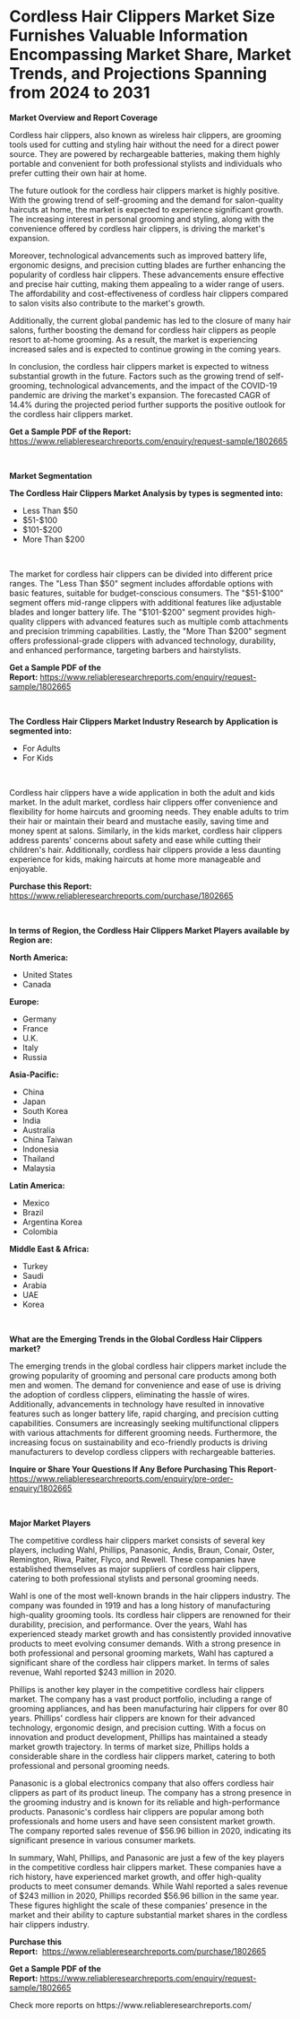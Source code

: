 <p><h1>Cordless Hair Clippers Market Size Furnishes Valuable Information Encompassing Market Share, Market Trends, and Projections Spanning from 2024 to 2031</h1></p><p><strong>Market Overview and Report Coverage</strong></p>
<p><p>Cordless hair clippers, also known as wireless hair clippers, are grooming tools used for cutting and styling hair without the need for a direct power source. They are powered by rechargeable batteries, making them highly portable and convenient for both professional stylists and individuals who prefer cutting their own hair at home.</p><p>The future outlook for the cordless hair clippers market is highly positive. With the growing trend of self-grooming and the demand for salon-quality haircuts at home, the market is expected to experience significant growth. The increasing interest in personal grooming and styling, along with the convenience offered by cordless hair clippers, is driving the market's expansion.</p><p>Moreover, technological advancements such as improved battery life, ergonomic designs, and precision cutting blades are further enhancing the popularity of cordless hair clippers. These advancements ensure effective and precise hair cutting, making them appealing to a wider range of users. The affordability and cost-effectiveness of cordless hair clippers compared to salon visits also contribute to the market's growth.</p><p>Additionally, the current global pandemic has led to the closure of many hair salons, further boosting the demand for cordless hair clippers as people resort to at-home grooming. As a result, the market is experiencing increased sales and is expected to continue growing in the coming years.</p><p>In conclusion, the cordless hair clippers market is expected to witness substantial growth in the future. Factors such as the growing trend of self-grooming, technological advancements, and the impact of the COVID-19 pandemic are driving the market's expansion. The forecasted CAGR of 14.4% during the projected period further supports the positive outlook for the cordless hair clippers market.</p></p>
<p><strong>Get a Sample PDF of the Report:</strong> <a href="https://www.reliableresearchreports.com/enquiry/request-sample/1802665">https://www.reliableresearchreports.com/enquiry/request-sample/1802665</a></p>
<p>&nbsp;</p>
<p><strong>Market Segmentation</strong></p>
<p><strong>The Cordless Hair Clippers Market Analysis by types is segmented into:</strong></p>
<p><ul><li>Less Than $50</li><li>$51-$100</li><li>$101-$200</li><li>More Than $200</li></ul></p>
<p>&nbsp;</p>
<p><p>The market for cordless hair clippers can be divided into different price ranges. The "Less Than $50" segment includes affordable options with basic features, suitable for budget-conscious consumers. The "$51-$100" segment offers mid-range clippers with additional features like adjustable blades and longer battery life. The "$101-$200" segment provides high-quality clippers with advanced features such as multiple comb attachments and precision trimming capabilities. Lastly, the "More Than $200" segment offers professional-grade clippers with advanced technology, durability, and enhanced performance, targeting barbers and hairstylists.</p></p>
<p><strong>Get a Sample PDF of the Report:</strong>&nbsp;<a href="https://www.reliableresearchreports.com/enquiry/request-sample/1802665">https://www.reliableresearchreports.com/enquiry/request-sample/1802665</a></p>
<p>&nbsp;</p>
<p><strong>The Cordless Hair Clippers Market Industry Research by Application is segmented into:</strong></p>
<p><ul><li>For Adults</li><li>For Kids</li></ul></p>
<p>&nbsp;</p>
<p><p>Cordless hair clippers have a wide application in both the adult and kids market. In the adult market, cordless hair clippers offer convenience and flexibility for home haircuts and grooming needs. They enable adults to trim their hair or maintain their beard and mustache easily, saving time and money spent at salons. Similarly, in the kids market, cordless hair clippers address parents' concerns about safety and ease while cutting their children's hair. Additionally, cordless hair clippers provide a less daunting experience for kids, making haircuts at home more manageable and enjoyable.</p></p>
<p><strong>Purchase this Report:</strong>&nbsp; <a href="https://www.reliableresearchreports.com/purchase/1802665">https://www.reliableresearchreports.com/purchase/1802665</a></p>
<p>&nbsp;</p>
<p><strong>In terms of Region, the Cordless Hair Clippers Market Players available by Region are:</strong></p>
<p>
    <p> <strong> North America: </strong>
        <ul>
            <li>United States</li>
            <li>Canada</li>
        </ul>
        </p> 
    <p> <strong> Europe: </strong>
        <ul>
            <li>Germany</li>
            <li>France</li>
            <li>U.K.</li>
            <li>Italy</li>
            <li>Russia</li>
        </ul>
        </p> 
    <p> <strong> Asia-Pacific: </strong>
        <ul>
            <li>China</li>
            <li>Japan</li>
            <li>South Korea</li>
            <li>India</li>
            <li>Australia</li>
            <li>China Taiwan</li>
            <li>Indonesia</li>
            <li>Thailand</li>
            <li>Malaysia</li>
        </ul>
        </p> 
    <p> <strong> Latin America: </strong>
        <ul>
            <li>Mexico</li>
            <li>Brazil</li>
            <li>Argentina Korea</li>
            <li>Colombia</li>
        </ul>
        </p> 
    <p> <strong> Middle East & Africa: </strong>
        <ul>
            <li>Turkey</li>
            <li>Saudi</li>
            <li>Arabia</li>
            <li>UAE</li>
            <li>Korea</li>
        </ul>
    </p>
    </p>
<p>&nbsp;</p>
<p><strong>What are the Emerging Trends in the Global Cordless Hair Clippers market?</strong></p>
<p><p>The emerging trends in the global cordless hair clippers market include the growing popularity of grooming and personal care products among both men and women. The demand for convenience and ease of use is driving the adoption of cordless clippers, eliminating the hassle of wires. Additionally, advancements in technology have resulted in innovative features such as longer battery life, rapid charging, and precision cutting capabilities. Consumers are increasingly seeking multifunctional clippers with various attachments for different grooming needs. Furthermore, the increasing focus on sustainability and eco-friendly products is driving manufacturers to develop cordless clippers with rechargeable batteries.</p></p>
<p><strong>Inquire or Share Your Questions If Any Before Purchasing This Report</strong>- <a href="https://www.reliableresearchreports.com/enquiry/pre-order-enquiry/1802665">https://www.reliableresearchreports.com/enquiry/pre-order-enquiry/1802665</a></p>
<p>&nbsp;</p>
<p><strong>Major Market Players</strong></p>
<p><p>The competitive cordless hair clippers market consists of several key players, including Wahl, Phillips, Panasonic, Andis, Braun, Conair, Oster, Remington, Riwa, Paiter, Flyco, and Rewell. These companies have established themselves as major suppliers of cordless hair clippers, catering to both professional stylists and personal grooming needs.</p><p>Wahl is one of the most well-known brands in the hair clippers industry. The company was founded in 1919 and has a long history of manufacturing high-quality grooming tools. Its cordless hair clippers are renowned for their durability, precision, and performance. Over the years, Wahl has experienced steady market growth and has consistently provided innovative products to meet evolving consumer demands. With a strong presence in both professional and personal grooming markets, Wahl has captured a significant share of the cordless hair clippers market. In terms of sales revenue, Wahl reported $243 million in 2020.</p><p>Phillips is another key player in the competitive cordless hair clippers market. The company has a vast product portfolio, including a range of grooming appliances, and has been manufacturing hair clippers for over 80 years. Phillips' cordless hair clippers are known for their advanced technology, ergonomic design, and precision cutting. With a focus on innovation and product development, Phillips has maintained a steady market growth trajectory. In terms of market size, Phillips holds a considerable share in the cordless hair clippers market, catering to both professional and personal grooming needs.</p><p>Panasonic is a global electronics company that also offers cordless hair clippers as part of its product lineup. The company has a strong presence in the grooming industry and is known for its reliable and high-performance products. Panasonic's cordless hair clippers are popular among both professionals and home users and have seen consistent market growth. The company reported sales revenue of $56.96 billion in 2020, indicating its significant presence in various consumer markets.</p><p>In summary, Wahl, Phillips, and Panasonic are just a few of the key players in the competitive cordless hair clippers market. These companies have a rich history, have experienced market growth, and offer high-quality products to meet consumer demands. While Wahl reported a sales revenue of $243 million in 2020, Phillips recorded $56.96 billion in the same year. These figures highlight the scale of these companies' presence in the market and their ability to capture substantial market shares in the cordless hair clippers industry.</p></p>
<p><strong>Purchase this Report:</strong>&nbsp;&nbsp;<a href="https://www.reliableresearchreports.com/purchase/1802665">https://www.reliableresearchreports.com/purchase/1802665</a></p>
<p></p>
<p><strong>Get a Sample PDF of the Report:</strong>&nbsp;<a href="https://www.reliableresearchreports.com/enquiry/request-sample/1802665">https://www.reliableresearchreports.com/enquiry/request-sample/1802665</a></p>
<p>Check more reports on https://www.reliableresearchreports.com/</p>